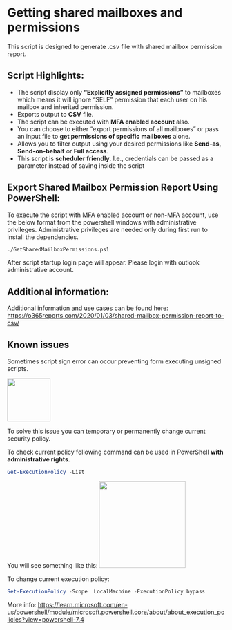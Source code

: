 # Getting shared mailboxes and permissions

This script is designed to generate .csv file with shared mailbox permission report.

## Script Highlights: 
- The script display only **“Explicitly assigned permissions”** to mailboxes which means it will ignore “SELF” permission that each user on his mailbox and inherited permission. 
- Exports output to **CSV** file. 
- The script can be executed with **MFA enabled account** also. 
- You can choose to either “export permissions of all mailboxes” or pass an input file to **get permissions of specific mailboxes** alone. 
- Allows you to filter output using your desired permissions like **Send-as, Send-on-behalf** or **Full access**. 
- This script is **scheduler friendly**. I.e., credentials can be passed as a parameter instead of saving inside the script 

## Export Shared Mailbox Permission Report Using PowerShell: 

To execute the script with MFA enabled account or non-MFA account, use the below format from the powershell windows with administrative privileges. Administrative privileges are needed only during first run to install the dependencies. 

```l
./GetSharedMailboxPermissions.ps1
```

After script startup login page will appear. Please login with outlook administrative account.

## Additional information:

Additional information and use cases can be found here: https://o365reports.com/2020/01/03/shared-mailbox-permission-report-to-csv/

## Known issues

Sometimes script sign error can occur preventing form executing unsigned scripts. 

<img src="https://github.com/ambersearch/Tools/assets/44996098/e9dcd605-205d-496a-b6ae-8dab1f10be3f" height="100px" />


To solve this issue you can temporary or permanently change current security policy.

To check current policy following command can be used in PowerShell **with administrative rights**. 

```powershell
Get-ExecutionPolicy -List
```

You will see something like this:
<img src="https://github.com/ambersearch/Tools/assets/44996098/226894eb-9a33-4390-a138-b42c35406374" height="200px" />

To change current execution policy:

```powershell
Set-ExecutionPolicy -Scope  LocalMachine -ExecutionPolicy bypass
```

More info: https://learn.microsoft.com/en-us/powershell/module/microsoft.powershell.core/about/about_execution_policies?view=powershell-7.4
